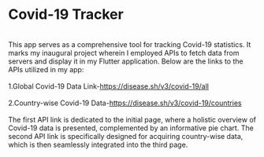 # Covid-19 Tracker
<br>This app serves as a comprehensive tool for tracking Covid-19 statistics. It marks my inaugural project wherein I employed APIs to fetch data from servers and display it in my Flutter application. Below are the links to the APIs utilized in my app:</br>
<br>1.Global Covid-19 Data Link-https://disease.sh/v3/covid-19/all</br>
<br>2.Country-wise Covid-19 Data-https://disease.sh/v3/covid-19/countries</br>
<br>The first API link is dedicated to the initial page, where a holistic overview of Covid-19 data is presented, complemented by an informative pie chart. The second API link is specifically designed for acquiring country-wise data, which is then seamlessly integrated into the third page.</br>
